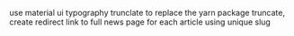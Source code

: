 use material ui typography trunclate to replace the yarn package truncate, create redirect link to full news page for each article using unique slug